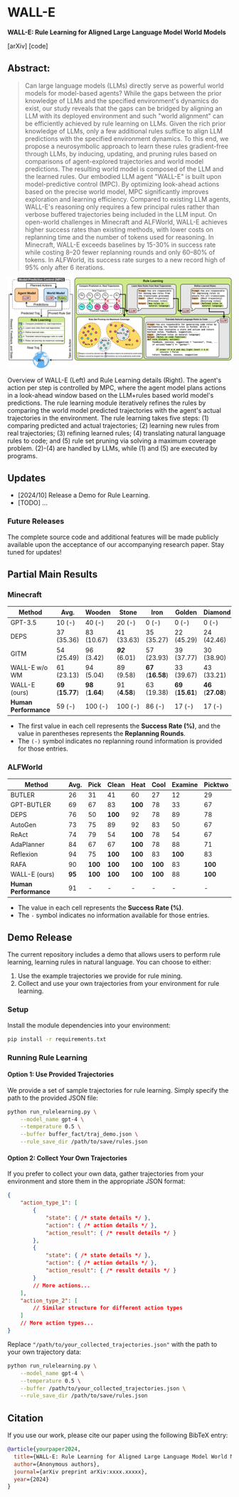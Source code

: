 # WALL-E

**WALL-E: Rule Learning for Aligned Large Language Model World Models**

<!-- [[arXiv](https://arxiv.org/pdf/XXX)] [[code](https://huggingface.co/XXXXXX)] -->
[arXiv] [code]

## Abstract:
> Can large language models (LLMs) directly serve as powerful world models for model-based agents? While the gaps between the prior knowledge of LLMs and the specified environment's dynamics do exist, our study reveals that the gaps can be bridged by aligning an LLM with its deployed environment and such "world alignment" can be efficiently achieved by rule learning on LLMs. Given the rich prior knowledge of LLMs, only a few additional rules suffice to align LLM predictions with the specified environment dynamics. To this end, we propose a neurosymbolic approach to learn these rules gradient-free through LLMs, by inducing, updating, and pruning rules based on comparisons of agent-explored trajectories and world model predictions. The resulting world model is composed of the LLM and the learned rules. Our embodied LLM agent "WALL-E" is built upon model-predictive control (MPC). By optimizing look-ahead actions based on the precise world model, MPC significantly improves exploration and learning efficiency. Compared to existing LLM agents, WALL-E's reasoning only requires a few principal rules rather than verbose buffered trajectories being included in the LLM input. On open-world challenges in Minecraft and ALFWorld, WALL-E achieves higher success rates than existing methods, with lower costs on replanning time and the number of tokens used for reasoning. In Minecraft, WALL-E exceeds baselines by 15-30% in success rate while costing 8–20 fewer replanning rounds and only 60–80% of tokens. In ALFWorld, its success rate surges to a new record high of 95% only after 6 iterations.


![overall_framework](./assests/overall_framework.png)

Overview of WALL-E (Left) and Rule Learning details (Right). The agent's action per step is controlled by MPC, where the agent model plans actions in a look-ahead window based on the LLM+rules based world model's predictions. 
The rule learning module iteratively refines the rules by comparing the world model predicted trajectories with the agent's actual trajectories in the environment. 
The rule learning takes five steps: (1) comparing predicted and actual trajectories; (2) learning new rules from real trajectories; (3) refining learned rules; (4) translating natural language rules to code; and (5) rule set pruning via solving a maximum coverage problem. (2)-(4) are handled by LLMs, while (1) and (5) are executed by programs.



## Updates
- [2024/10] Release a Demo for Rule Learning.
- [TODO] ...

### Future Releases

The complete source code and additional features will be made publicly available upon the acceptance of our accompanying research paper. Stay tuned for updates!

## Partial Main Results

### Minecraft

| Method                      | Avg.          | Wooden        | Stone         | Iron          | Golden        | Diamond       | Redstone      |
|-----------------------------|---------------|---------------|---------------|---------------|---------------|---------------|---------------|
| GPT-3.5  | 10 (-)                | 40 (-)                | 20 (-)              | 0 (-)                 | 0 (-)                 | 0 (-)                 | 0 (-)         |
| DEPS   | 37 (35.36)            | 83 (10.67)            | 41 (33.63)          | 35 (35.27)            | 22 (45.29)            | 24 (42.46)            | 17 (45.22)    |
| GITM    | 54 (25.49)            | 96 (3.42)             | ***92*** (6.01)     | 57 (23.93)            | 39 (37.77)            | 30 (38.90)            | 22 (42.63)    |
| WALL-E w/o WM                | 61 (23.13)            | 94 (5.04)             | 89 (9.58)           | **67** (**16.58**)    | 33 (39.67)            | 43 (33.21)            | 43 (33.21)    |
| WALL-E (ours)                | **69** (**15.77**)    | **98** (**1.64**)     | 91 (**4.58**)       | 63 (19.38)            | **69** (**15.61**)    | **46** (**27.08**)    | **48** (**26.33**)    |
| **Human Performance**        | 59 (-)                | 100 (-)               | 100 (-)             | 86 (-)                | 17 (-)                | 17 (-)                | 33 (-)        |

- The first value in each cell represents the **Success Rate (%)**, and the value in parentheses represents the **Replanning Rounds**.
- The `(-)` symbol indicates no replanning round information is provided for those entries.

### ALFWorld

| Method                        | Avg. | Pick | Clean | Heat | Cool | Examine | Picktwo |
|-------------------------------|------|------|-------|------|------|---------|---------|
| BUTLER     | 26       | 31       | 41       | 60       | 27       | 12       | 29       |
| GPT-BUTLER | 69       | 67       | 83       | **100**  | 78       | 33       | 67       |
| DEPS             | 76       | 50       | **100**  | 92       | 78       | 89       | 78       |
| AutoGen            | 73       | 75       | 89       | 92       | 83       | 50       | 67       |
| ReAct              | 74       | 79       | 54       | **100**  | 78       | 54       | 67       |
| AdaPlanner         | 84       | 67       | 67       | **100**  | 78       | 88       | 71       |
| Reflexion        | 94       | 75       | **100**  | **100**  | 83       | **100**  | 83       |
| RAFA              | 90       | **100**  | **100**  | **100**  | **100**  | 83       | **100**  |
| WALL-E (ours)                         | **95**   | **100**  | **100**  | **100**  | **100**  | 88       | **100**  |
| **Human Performance**                 | 91   | -    | -     | -    | -    | -       | -       |

- The value in each cell represents the **Success Rate (%)**.
- The `-` symbol indicates no information available for those entries.

## Demo Release

The current repository includes a demo that allows users to perform rule learning, learning rules in natural language. You can choose to either:

1. Use the example trajectories we provide for rule mining.
2. Collect and use your own trajectories from your environment for rule learning.

### Setup

Install the module dependencies into your environment:
```bash
pip install -r requirements.txt
```

### Running Rule Learning

#### Option 1: Use Provided Trajectories
We provide a set of sample trajectories for rule learning. Simply specify the path to the provided JSON file:

```bash
python run_rulelearning.py \
    --model_name gpt-4 \
    --temperature 0.5 \
    --buffer buffer_fact/traj_demo.json \
    --rule_save_dir /path/to/save/rules.json
```

#### Option 2: Collect Your Own Trajectories


If you prefer to collect your own data, gather trajectories from your environment and store them in the appropriate JSON format:

```json
{
    "action_type_1": [
        {
            "state": { /* state details */ },
            "action": { /* action details */ },
            "action_result": { /* result details */ }
        },
        {
            "state": { /* state details */ },
            "action": { /* action details */ },
            "action_result": { /* result details */ }
        }
        // More actions...
    ],
    "action_type_2": [
        // Similar structure for different action types
    ]
    // More action types...
}
```

Replace `"/path/to/your_collected_trajectories.json"` with the path to your own trajectory data:

```bash
python run_rulelearning.py \
    --model_name gpt-4 \
    --temperature 0.5 \
    --buffer /path/to/your_collected_trajectories.json \
    --rule_save_dir /path/to/save/rules.json
```


## Citation

If you use our work, please cite our paper using the following BibTeX entry:

```bibtex
@article{yourpaper2024,
  title={WALL-E: Rule Learning for Aligned Large Language Model World Models},
  author={Anonymous authors},
  journal={arXiv preprint arXiv:xxxx.xxxxx},
  year={2024}
}
```
